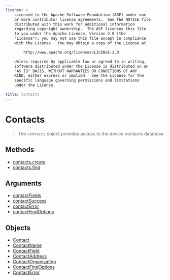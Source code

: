 ```yaml
---
license: >
    Licensed to the Apache Software Foundation (ASF) under one
    or more contributor license agreements.  See the NOTICE file
    distributed with this work for additional information
    regarding copyright ownership.  The ASF licenses this file
    to you under the Apache License, Version 2.0 (the
    "License"); you may not use this file except in compliance
    with the License.  You may obtain a copy of the License at

        http://www.apache.org/licenses/LICENSE-2.0

    Unless required by applicable law or agreed to in writing,
    software distributed under the License is distributed on an
    "AS IS" BASIS, WITHOUT WARRANTIES OR CONDITIONS OF ANY
    KIND, either express or implied.  See the License for the
    specific language governing permissions and limitations
    under the License.

title: Contacts
---
```


Contacts
========

> The `contacts` object provides access to the device contacts database.  

Methods
-------

- [contacts.create](contacts.create.html)
- [contacts.find](contacts.find.html)

Arguments
---------

- [contactFields](parameters/contactFields.html)
- [contactSuccess](parameters/contactSuccess.html)
- [contactError](parameters/contactError.html)
- [contactFindOptions](parameters/contactFindOptions.html)

Objects
-------

- [Contact](Contact/contact.html)
- [ContactName](ContactName/contactname.html)
- [ContactField](ContactField/contactfield.html)
- [ContactAddress](ContactAddress/contactaddress.html)
- [ContactOrganization](ContactOrganization/contactorganization.html)
- [ContactFindOptions](ContactFindOptions/contactfindoptions.html)
- [ContactError](ContactError/contactError.html)